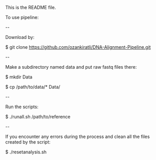 This is the README file.

To use pipeline:

--

Download by:

$ git clone https://github.com/ozankiratli/DNA-Alignment-Pipeline.git

--

Make a subdirectory named data and put raw fastq files there:

$ mkdir Data

$ cp /path/to/data/* Data/

--

Run the scripts:

$ ./runall.sh /path/to/reference

--

If you encounter any errors during the process and clean all the files created by the script:

$ ./resetanalysis.sh
